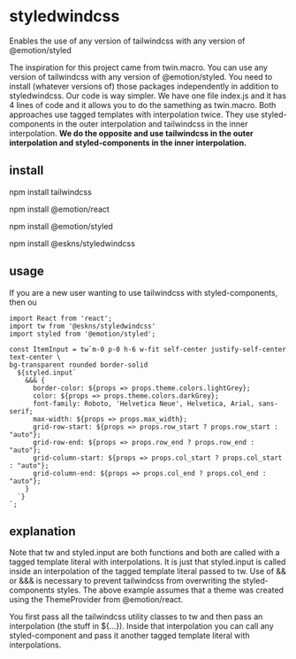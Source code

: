 # styledwindcss
Enables the use of any version of tailwindcss with any version of @emotion/styled

The inspiration for this project came from twin.macro. You can use any version of tailwindcss with any version of @emotion/styled. You need to install (whatever versions of) those packages independently in addition to styledwindcss. Our code is way simpler. We have one file index.js and it has 4 lines of code and it allows you to do the samething as twin.macro. Both approaches use tagged templates with interpolation twice. They use styled-components in the outer interpolation and tailwindcss in the inner interpolation. **We do the opposite and use tailwindcss in the outer interpolation and styled-components in the inner interpolation.**  

## install
npm install tailwindcss

npm install @emotion/react

npm install @emotion/styled

npm install @eskns/styledwindcss

## usage

If you are a new user wanting to use tailwindcss with styled-components, then ou

```
import React from 'react';
import tw from '@eskns/styledwindcss'
import styled from '@emotion/styled';

const ItemInput = tw`m-0 p-0 h-6 w-fit self-center justify-self-center text-center \
bg-transparent rounded border-solid
  ${styled.input`
    &&& {
      border-color: ${props => props.theme.colors.lightGrey};
      color: ${props => props.theme.colors.darkGrey};
      font-family: Roboto, 'Helvetica Neue', Helvetica, Arial, sans-serif;
      max-width: ${props => props.max_width};
      grid-row-start: ${props => props.row_start ? props.row_start : "auto"};
      grid-row-end: ${props => props.row_end ? props.row_end : "auto"};
      grid-column-start: ${props => props.col_start ? props.col_start : "auto"};
      grid-column-end: ${props => props.col_end ? props.col_end : "auto"};
    }
  `}
`;
```
## explanation

Note that tw and styled.input are both functions and both are called with a tagged template literal with interpolations. It is just that styled.input is called inside an interpolation of the tagged template literal passed to tw. Use of && or &&& is necessary to prevent tailwindcss from overwriting the styled-components styles. The above example assumes that a theme was created using the ThemeProvider from @emotion/react.

You first pass all the tailwindcss utility classes to tw and then pass an interpolation (the stuff in ${...}). Inside that interpolation you can call any styled-component and pass it another tagged template literal with interpolations.

